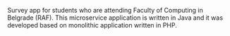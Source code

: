 Survey app for students who are attending Faculty of Computing in Belgrade (RAF). This microservice application is written in Java and it was developed based on monolithic application written in PHP.

